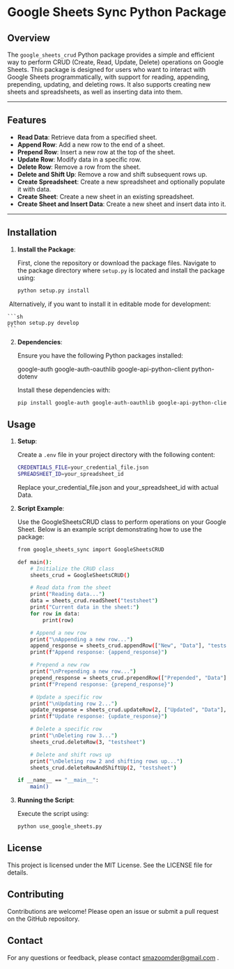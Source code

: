 # Google Sheets Sync Python Package

## Overview

The `google_sheets_crud` Python package provides a simple and efficient way to perform CRUD (Create, Read, Update, Delete) operations on Google Sheets. This package is designed for users who want to interact with Google Sheets programmatically, with support for reading, appending, prepending, updating, and deleting rows. It also supports creating new sheets and spreadsheets, as well as inserting data into them.

---

## Features

- **Read Data**: Retrieve data from a specified sheet.
- **Append Row**: Add a new row to the end of a sheet.
- **Prepend Row**: Insert a new row at the top of the sheet.
- **Update Row**: Modify data in a specific row.
- **Delete Row**: Remove a row from the sheet.
- **Delete and Shift Up**: Remove a row and shift subsequent rows up.
- **Create Spreadsheet**: Create a new spreadsheet and optionally populate it with data.
- **Create Sheet**: Create a new sheet in an existing spreadsheet.
- **Create Sheet and Insert Data**: Create a new sheet and insert data into it.

---

## Installation

1. **Install the Package**:

   First, clone the repository or download the package files. Navigate to the package directory where `setup.py` is located and install the package using:

   ```sh
   python setup.py install
   ```

​	Alternatively, if you want to install it in editable mode for development:

    ```sh
    python setup.py develop
    ```

2. **Dependencies**:

    Ensure you have the following Python packages installed:

    google-auth
    google-auth-oauthlib
    google-api-python-client
    python-dotenv

    Install these dependencies with:
    ```sh
    pip install google-auth google-auth-oauthlib google-api-python-client python-dotenv
    ```

## Usage

1. **Setup**:

    Create a `.env` file in your project directory with the following content:
    ```sh
    CREDENTIALS_FILE=your_credential_file.json
    SPREADSHEET_ID=your_spreadsheet_id
    ```
    Replace your_credential_file.json and your_spreadsheet_id with actual Data.
2. **Script Example**:

    Use the GoogleSheetsCRUD class to perform operations on your Google Sheet. Below is an example script demonstrating how to use the package:

    ```sh
    from google_sheets_sync import GoogleSheetsCRUD

    def main():
        # Initialize the CRUD class
        sheets_crud = GoogleSheetsCRUD()

        # Read data from the sheet
        print("Reading data...")
        data = sheets_crud.readSheet("testsheet")
        print("Current data in the sheet:")
        for row in data:
            print(row)

        # Append a new row
        print("\nAppending a new row...")
        append_response = sheets_crud.appendRow(["New", "Data"], "testsheet")
        print(f"Append response: {append_response}")

        # Prepend a new row
        print("\nPrepending a new row...")
        prepend_response = sheets_crud.prependRow(["Prepended", "Data"], "testsheet")
        print(f"Prepend response: {prepend_response}")

        # Update a specific row
        print("\nUpdating row 2...")
        update_response = sheets_crud.updateRow(2, ["Updated", "Data"], "testsheet")
        print(f"Update response: {update_response}")

        # Delete a specific row
        print("\nDeleting row 3...")
        sheets_crud.deleteRow(3, "testsheet")

        # Delete and shift rows up
        print("\nDeleting row 2 and shifting rows up...")
        sheets_crud.deleteRowAndShiftUp(2, "testsheet")

    if __name__ == "__main__":
        main()
    ```

3. **Running the Script**:

    Execute the script using:

    ```sh
    python use_google_sheets.py
    ```

## License
This project is licensed under the MIT License. See the LICENSE file for details.

## Contributing
Contributions are welcome! Please open an issue or submit a pull request on the GitHub repository.

## Contact
For any questions or feedback, please contact smazoomder@gmail.com .